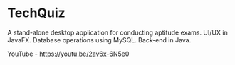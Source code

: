 # TechQuiz

A stand-alone desktop application for conducting aptitude exams. 
UI/UX in JavaFX.
Database operations using MySQL. 
Back-end in Java.

YouTube - https://youtu.be/2av6x-6N5e0
